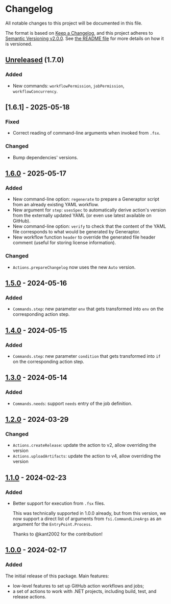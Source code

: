 <!--
SPDX-FileCopyrightText: 2024-2025 Friedrich von Never <friedrich@fornever.me>

SPDX-License-Identifier: MIT
-->
Changelog
=========
All notable changes to this project will be documented in this file.

The format is based on [Keep a Changelog][keep-a-changelog], and this project adheres to [Semantic Versioning v2.0.0][semver]. See [the README file][docs.readme] for more details on how it is versioned.

## [Unreleased] (1.7.0)
### Added
- New commands: `workflowPermission`, `jobPermission`, `workflowConcurrency`.

## [1.6.1] - 2025-05-18
### Fixed
- Correct reading of command-line arguments when invoked from `.fsx`.

### Changed
- Bump dependencies' versions.

## [1.6.0] - 2025-05-17
### Added
- New command-line option: `regenerate` to prepare a Generaptor script from an already existing YAML workflow.
- New argument for `step`: `usesSpec` to automatically derive action's version from the externally updated YAML (or even use latest available on GitHub).
- New command-line option: `verify` to check that the content of the YAML file corresponds to what would be generated by Generaptor.
- New workflow function `header` to override the generated file header comment (useful for storing license information).

### Changed
- `Actions.prepareChangelog` now uses the new `Auto` version.

## [1.5.0] - 2024-05-16
### Added
- `Commands.step`: new parameter `env` that gets transformed into `env` on the corresponding action step.

## [1.4.0] - 2024-05-15
### Added
- `Commands.step`: new parameter `condition` that gets transformed into `if` on the corresponding action step.

## [1.3.0] - 2024-05-14
### Added
- `Commands.needs`: support `needs` entry of the job definition.

## [1.2.0] - 2024-03-29
### Changed
- `Actions.createRelease`: update the action to v2, allow overriding the version
- `Actions.uploadArtifacts`: update the action to v4, allow overriding the version

## [1.1.0] - 2024-02-23
### Added
- Better support for execution from `.fsx` files.

  This was technically supported in 1.0.0 already, but from this version, we now support a direct list of arguments from `fsi.CommandLineArgs` as an argument for the `EntryPoint.Process`.

  Thanks to @kant2002 for the contribution!

## [1.0.0] - 2024-02-17
### Added
The initial release of this package. Main features:
- low-level features to set up GitHub action workflows and jobs;
- a set of actions to work with .NET projects, including build, test, and release actions.

[docs.readme]: README.md
[keep-a-changelog]: https://keepachangelog.com/en/1.0.0/
[semver]: https://semver.org/spec/v2.0.0.html

[1.0.0]: https://github.com/ForNeVeR/Generaptor/releases/tag/v1.0.0
[1.1.0]: https://github.com/ForNeVeR/Generaptor/compare/v1.0.0...v1.1.0
[1.2.0]: https://github.com/ForNeVeR/Generaptor/compare/v1.1.0...v1.2.0
[1.3.0]: https://github.com/ForNeVeR/Generaptor/compare/v1.2.0...v1.3.0
[1.4.0]: https://github.com/ForNeVeR/Generaptor/compare/v1.3.0...v1.4.0
[1.5.0]: https://github.com/ForNeVeR/Generaptor/compare/v1.4.0...v1.5.0
[1.6.0]: https://github.com/ForNeVeR/Generaptor/compare/v1.5.0...v1.6.0
[1.6.0]: https://github.com/ForNeVeR/Generaptor/compare/v1.6.0...v1.6.1
[Unreleased]: https://github.com/ForNeVeR/Generaptor/compare/v1.6.1...HEAD
